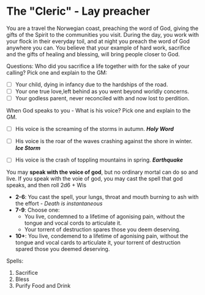 # The "Cleric" - Lay preacher

You are a travel the Norwegian coast, preaching the word of God, giving the gifts of the Spirit to the communities you visit. During the day, you work with your flock in their everyday toil, and at night you preach the word of God anywhere you can. You believe that your example of hard work, sacrifice and the gifts of healing and blessing, will bring people closer to God.


Questions:
Who did you sacrifice a life together with for the sake of your calling? Pick one and explain to the GM:

- [ ] Your child, dying in infancy due to the hardships of the road.
- [ ] Your one true love,left behind as you went beyond worldly concerns.  
- [ ] Your godless parent, never reconciled with and now lost to perdition.

When God speaks to you - What is his voice? Pick one and explain to the GM.

- [ ] His voice is the screaming of the storms in autumn. ***Holy Word***
- [ ] His voice is the roar of the waves crashing against the shore in winter. ***Ice Storm***
- [ ] His voice is the crash of toppling mountains in spring. ***Earthquake***


You may **speak with the voice of god**, but no ordinary mortal can do so and live. If you speak with the voie of god, you may cast the spell that god speaks, and then roll 2d6 + Wis

- **2-6**: You cast the spell, your lungs, throat and mouth burning to ash with the effort - *Death is instantaneous*
- **7-9**: Choose one:
    - You live, condemned to a lifetime of agonising pain, without the tongue and vocal cords to articulate it.
    - Your torrent of destruction spares those you deem deserving.
- **10+**: You live, condemend to a lifetime of agonising pain, without the tongue and vocal cards to articulate it, your torrent of destruction spared those you deemed deserving.



Spells: 

1. Sacrifice
1. Bless
1. Purify Food and Drink



